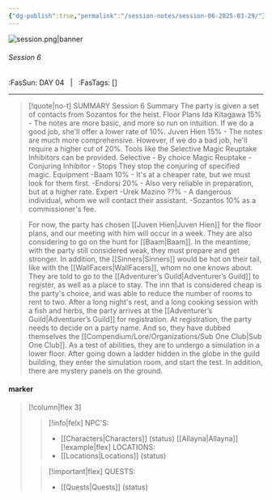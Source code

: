 ```yaml
---
{"dg-publish":true,"permalink":"/session-notes/session-06-2025-03-29/"}
---
```



![session.png|banner](/img/user/Assets/Images/session.png)
###### Session 6
<span class="sub2">:FasSun: DAY 04 &nbsp; | &nbsp; :FasTags: []</span>
___

> [!quote|no-t] SUMMARY
>Session 6 Summary
>The party is given a set of contacts from Sozantos for the heist.
>Floor Plans
>Ida Kitagawa 15% - The notes are more basic, and more so run on intuition. If we do a good job, she'll offer a lower rate of 10%.
>Juven Hien 15% - The notes are much more comprehensive. However, if we do a bad job, he'll require a higher cut of 20%.
>Tools like the Selective Magic Reuptake Inhibitors can be provided.
>Selective - By choice
>Magic
>Reuptake - Conjuring
>Inhibitor - Stops
>They stop the conjuring of specified magic.
>Equipment
-Baam 10% - It's at a cheaper rate, but we must look for them first.
-Endorsi 20% - Also very reliable in preparation, but at a higher rate.
>Expert
-Urek Mazino ??% - A dangerous individual, whom we will contact their assistant.
-Sozantos 10% as a commissioner's fee.

>For now, the party has chosen [[Juven Hien\|Juven Hien]] for the floor plans, and our meeting with him will occur in a week. They are also considering to go on the hunt for [[Baam\|Baam]]. In the meantime, with the party still considered weak, they must prepare and get stronger. In addition, the [[Sinners\|Sinners]] would be hot on their tail, like with the [[WallFacers\|WallFacers]], whom no one knows about. They are told to go to the [[Adventurer’s Guild\|Adventurer’s Guild]] to register, as well as a place to stay. The inn that is considered cheap is the party's choice, and was able to reduce the number of rooms to rent to two.
>After a long night's rest, and a long cooking session with a fish and herbs, the party arrives at the [[Adventurer’s Guild\|Adventurer’s Guild]] for registration. At registration, the party needs to decide on a party name.
>And so, they have dubbed themselves the [[Compendium/Lore/Organizations/Sub One Club\|Sub One Club]].
>As a test of abilities, they are to undergo a simulation in a lower floor. After going down a ladder hidden in the globe in the guild building, they enter the simulation room, and start the test. In addition, there are mystery panels on the ground.

#### marker
> [!column|flex 3]
>> [!info|felx] NPC'S:
>> - [[Characters\|Characters]] (status)
>[[Allayna\|Allayna]]
>> [!example|flex] LOCATIONS:
>> - [[Locations\|Locations]] (status)
>
>> [!important|flex] QUESTS:
>> - [[Quests\|Quests]] (status)
